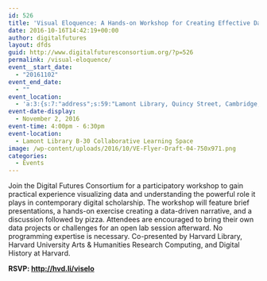 ```yaml
---
id: 526
title: 'Visual Eloquence: A Hands-on Workshop for Creating Effective Data Visualizations'
date: 2016-10-16T14:42:19+00:00
author: digitalfutures
layout: dfds
guid: http://www.digitalfuturesconsortium.org/?p=526
permalink: /visual-eloquence/
event__start_date:
  - "20161102"
event_end_date:
  - ""
event_location:
  - 'a:3:{s:7:"address";s:59:"Lamont Library, Quincy Street, Cambridge, MA, United States";s:3:"lat";s:17:"42.37276699999999";s:3:"lng";s:18:"-71.11548100000005";}'
event-date-display:
  - November 2, 2016
event-time: 4:00pm - 6:30pm
event-location:
  - Lamont Library B-30 Collaborative Learning Space
image: /wp-content/uploads/2016/10/VE-Flyer-Draft-04-750x971.png
categories:
  - Events
---                
```

<p>
  Join the Digital Futures Consortium for a participatory workshop to gain practical experience visualizing data and understanding the powerful role it plays in contemporary digital scholarship. The workshop will feature brief presentations, a hands-on exercise creating a data-driven narrative, and a discussion followed by pizza. Attendees are encouraged to bring their own data projects or challenges for an open lab session afterward. No programming expertise is necessary. Co-presented by Harvard Library, Harvard University Arts & Humanities Research Computing, and Digital History at Harvard.
</p>

<p>
  <strong>RSVP: <a href="http://hvd.li/viselo">http://hvd.li/viselo</a></strong>
</p>
